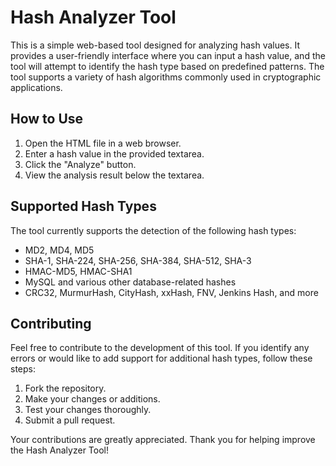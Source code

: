 # Hash Analyzer Tool

This is a simple web-based tool designed for analyzing hash values. It provides a user-friendly interface where you can input a hash value, and the tool will attempt to identify the hash type based on predefined patterns. The tool supports a variety of hash algorithms commonly used in cryptographic applications.

## How to Use

1. Open the HTML file in a web browser.
2. Enter a hash value in the provided textarea.
3. Click the "Analyze" button.
4. View the analysis result below the textarea.

## Supported Hash Types

The tool currently supports the detection of the following hash types:

- MD2, MD4, MD5
- SHA-1, SHA-224, SHA-256, SHA-384, SHA-512, SHA-3
- HMAC-MD5, HMAC-SHA1
- MySQL and various other database-related hashes
- CRC32, MurmurHash, CityHash, xxHash, FNV, Jenkins Hash, and more

## Contributing

Feel free to contribute to the development of this tool. If you identify any errors or would like to add support for additional hash types, follow these steps:

1. Fork the repository.
2. Make your changes or additions.
3. Test your changes thoroughly.
4. Submit a pull request.

Your contributions are greatly appreciated. Thank you for helping improve the Hash Analyzer Tool!
